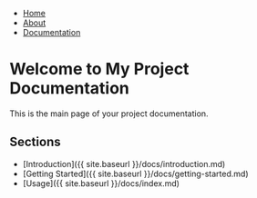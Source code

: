 <link rel="stylesheet" href="{{ site.baseurl }}/assets/style.css">

<!-- Navigation Bar -->
<nav>
   <ul>
       <li><a href="/">Home</a></li>
       <li><a href="{{ site.baseurl }}/about">About</a></li>
       <li><a href="{{ site.baseurl }}/docs/index.md">Documentation</a></li>
   </ul>
</nav>

# Welcome to My Project Documentation

This is the main page of your project documentation.

## Sections

- [Introduction]({{ site.baseurl }}/docs/introduction.md)
- [Getting Started]({{ site.baseurl }}/docs/getting-started.md)
- [Usage]({{ site.baseurl }}/docs/index.md)
